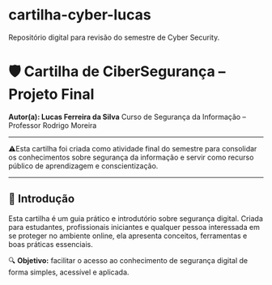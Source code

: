 # cartilha-cyber-lucas
Repositório digital para revisão do semestre de Cyber Security.

# 🛡️ Cartilha de CiberSegurança – Projeto Final
**Autor(a): Lucas Ferreira da Silva**
Curso de Segurança da Informação – Professor Rodrigo Moreira

---

⚠️Esta cartilha foi criada como atividade final do semestre para consolidar os conhecimentos sobre segurança da informação e servir como recurso público de aprendizagem e conscientização.

---

## 🔰 Introdução
Esta cartilha é um guia prático e introdutório sobre segurança digital. Criada para estudantes, profissionais iniciantes e qualquer pessoa interessada em se proteger no ambiente online, ela apresenta conceitos, ferramentas e boas práticas essenciais.

🔍 **Objetivo:** facilitar o acesso ao conhecimento de segurança digital de forma simples, acessível e aplicada.
